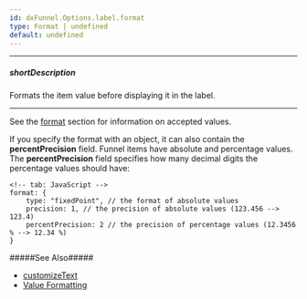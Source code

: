 ```yaml
---
id: dxFunnel.Options.label.format
type: Format | undefined
default: undefined
---
```

---
##### shortDescription
Formats the item value before displaying it in the label.

---
See the [format](/api-reference/50%20Common/Object%20Structures/format '/Documentation/ApiReference/Common/Object_Structures/format/') section for information on accepted values.

If you specify the format with an object, it can also contain the **percentPrecision** field. Funnel items have absolute and percentage values. The **percentPrecision** field specifies how many decimal digits the percentage values should have:

    <!-- tab: JavaScript -->
    format: {
        type: "fixedPoint", // the format of absolute values
        precision: 1, // the precision of absolute values (123.456 --> 123.4)
        percentPrecision: 2 // the precision of percentage values (12.3456 % --> 12.34 %)
    }

#####See Also#####
- [customizeText](/api-reference/10%20UI%20Components/dxFunnel/1%20Configuration/label/customizeText.md '{currentpath}/#customizeText')
- [Value Formatting](/concepts/Common/Value%20Formatting '/Documentation/Guide/Common/Value_Formatting/')
